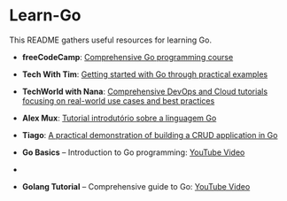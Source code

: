 # Learn-Go
This README gathers useful resources for learning Go.


- **freeCodeCamp**: [Comprehensive Go programming course](https://www.youtube.com/watch?v=un6ZyFkqFKo&ab_channel=freeCodeCamp.org)
- **Tech With Tim**: [Getting started with Go through practical examples](https://www.youtube.com/watch?v=LHhsNa_Kgns&ab_channel=TechWithTim)
- **TechWorld with Nana**: [Comprehensive DevOps and Cloud tutorials focusing on real-world use cases and best practices](https://www.youtube.com/watch?v=XCZWyN9ZbEQ&ab_channel=TechWorldwithNana)

- **Alex Mux**: [Tutorial introdutório sobre a linguagem Go](https://www.youtube.com/watch?v=8uiZC0l4Ajw&ab_channel=AlexMux)

- **Tiago**: [A practical demonstration of building a CRUD application in Go](https://www.youtube.com/watch?v=h3fqD6IprIA)

- **Go Basics** – Introduction to Go programming: [YouTube Video](https://www.youtube.com/watch?v=tgGNwG_UxFo)
- 
- **Golang Tutorial** – Comprehensive guide to Go: [YouTube Video](https://www.youtube.com/watch?v=YzLrWHZa-Kc)  

